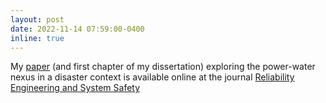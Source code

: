 ```yaml
---
layout: post
date: 2022-11-14 07:59:00-0400
inline: true
---
```


My [paper](https://doi.org/10.1016/j.ress.2022.108931) (and first chapter of my dissertation) exploring the power-water nexus in a disaster context is available online at the journal [Reliability Engineering and System Safety](https://doi.org/10.1016/j.ress.2022.108931)
